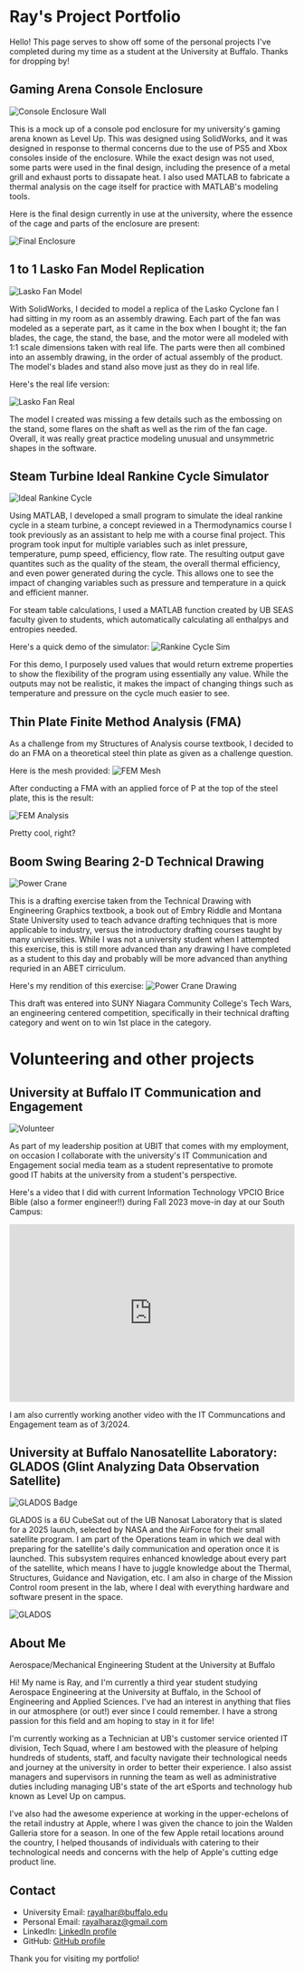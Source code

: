 
# Ray's Project Portfolio 

Hello! This page serves to show off some of the personal projects I've completed during my time as a student at the University at Buffalo. Thanks for dropping by!

## Gaming Arena Console Enclosure

![Console Enclosure Wall](/assets/img/consolepod_front_wall.PNG)

This is a mock up of a console pod enclosure for my university's gaming arena known as Level Up. This was designed using SolidWorks, and it was designed in response to thermal concerns due to the use of PS5 and Xbox consoles inside of the enclosure. While the exact design was not used, some parts were used in the final design, including the presence of a metal grill and exhaust ports to dissapate heat. I also used MATLAB to fabricate a thermal analysis on the cage itself for practice with MATLAB's modeling tools.

Here is the final design currently in use at the university, where the essence of the cage and parts of the enclosure are present:

![Final Enclosure](/assets/img/finalconsolepod.png)

## 1 to 1 Lasko Fan Model Replication

![Lasko Fan Model](assets/img/fanremovebg-transformed.png)

With SolidWorks, I decided to model a replica of the Lasko Cyclone fan I had sitting in my room as an assembly drawing. Each part of the fan was modeled as a seperate part, as it came in the box when I bought it; the fan blades, the cage, the stand, the base, and the motor were all modeled with 1:1 scale dimensions taken with real life. The parts were then all combined into an assembly drawing, in the order of actual assembly of the product. The model's blades and stand also move just as they do in real life. 

Here's the real life version:

![Lasko Fan Real](assets/img/s-l1600.jpg)

The model I created was missing a few details such as the embossing on the stand, some flares on the shaft as well as the rim of the fan cage. Overall, it was really great practice modeling unusual and unsymmetric shapes in the software.

## Steam Turbine Ideal Rankine Cycle Simulator
![Ideal Rankine Cycle](assets/img/Rankine-Cycle.png)

Using MATLAB, I developed a small program to simulate the ideal rankine cycle in a steam turbine, a concept reviewed in a Thermodynamics course I took previously as an assistant to help me with a course final project. This program took input for multiple variables such as inlet pressure, temperature, pump speed, efficiency, flow rate. The resulting output gave quantites such as the quality of the steam, the overall thermal efficiency, and even power generated during the cycle. This allows one to see the impact of changing variables such as pressure and temperature in a quick and efficient manner.

For steam table calculations, I used a MATLAB function created by UB SEAS faculty given to students, which automatically calculating all enthalpys and entropies needed. 

Here's a quick demo of the simulator:
![Rankine Cycle Sim](assets/img/MATLAB_OnsYmmTjRx.gif)

For this demo, I purposely used values that would return extreme properties to show the flexibility of the program using essentially any value. While the outputs may not be realistic, it makes the impact of changing things such as temperature and pressure on the cycle much easier to see.

## Thin Plate Finite Method Analysis (FMA)

As a challenge from my Structures of Analysis course textbook, I decided to do an FMA on a theoretical steel thin plate as given as a challenge question. 

Here is the mesh provided:
![FEM Mesh](assets/img/femmesh.png)

After conducting a FMA with an applied force of P at the top of the steel plate, this is the result:

![FEM Analysis](assets/img/femanalysis.jpeg)

Pretty cool, right?

## Boom Swing Bearing 2-D Technical Drawing

![Power Crane](assets/img/powercrane.jpg)

This is a drafting exercise taken from the Technical Drawing with Engineering Graphics textbook, a book out of Embry Riddle and Montana State University used to teach advance drafting techniques that is more applicable to industry, versus the introductory drafting courses taught by many universities. While I was not a university student when I attempted this exercise, this is still more advanced than any drawing I have completed as a student to this day and probably will be more advanced than anything requried in an ABET cirriculum.

Here's my rendition of this exercise:
![Power Crane Drawing](assets/img/drop_off.jpg)

This draft was entered into SUNY Niagara Community College's Tech Wars, an engineering centered competition, specifically in their technical drafting category and went on to win 1st place in the category.

# Volunteering and other projects

## University at Buffalo IT Communication and Engagement
![Volunteer](assets/img/Rayvolunteer.jpeg)

As part of my leadership position at UBIT that comes with my employment, on occasion I collaborate with the university's IT Communication and Engagement social media team as a student representative to promote good IT habits at the university from a student's perspective.

Here's a video that I did with current Information Technology VPCIO Brice Bible (also a former engineer!!) during Fall 2023 move-in day at our South Campus:
<div style="position:relative;padding-bottom:56.25%;padding-top:30px;height:0;overflow:hidden;">
  <iframe src="https://github.com/rayalhar/rayalhar.github.io/raw/main/assets/img/UBIT360.mp4" frameborder="0" allowfullscreen style="position:absolute;top:0;left:0;width:100%;height:100%;"></iframe>
</div>


I am also currently working another video with the IT Communcations and Engagement team as of 3/2024.

## University at Buffalo Nanosatellite Laboratory: GLADOS (Glint Analyzing Data Observation Satellite) 

![GLADOS Badge](assets/img/gladosbadge.jpg)

GLADOS is a 6U CubeSat out of the UB Nanosat Laboratory that is slated for a 2025 launch, selected by NASA and the AirForce for their small satellite program. I am part of the Operations team in which we deal with preparing for the satellite's daily communication and operation once it is launched. This subsystem requires enhanced knowledge about every part of the satellite, which means I have to juggle knowledge about the Thermal, Structures, Guidance and Navigation, etc. I am also in charge of the Mission Control room present in the lab, where I deal with everything hardware and software present in the space.

![GLADOS](assets/img/glados.jpg)


<!-- Repeat the pattern for more projects as needed -->

## About Me

Aerospace/Mechanical Engineering Student at the University at Buffalo

Hi! My name is Ray, and I'm currently a third year student studying Aerospace Engineering at the University at Buffalo, in the School of Engineering and Applied Sciences. I've had an interest in anything that flies in our atmosphere (or out!) ever since I could remember. I have a strong passion for this field and am hoping to stay in it for life!

I'm currently working as a Technician at UB's customer service oriented IT division, Tech Squad, where I am bestowed with the pleasure of helping hundreds of students, staff, and faculty navigate their technological needs and journey at the university in order to better their experience. I also assist managers and supervisors in running the team as well as administrative duties including managing UB's state of the art eSports and technology hub known as Level Up on campus.

I've also had the awesome experience at working in the upper-echelons of the retail industry at Apple, where I was given the chance to join the Walden Galleria store for a season. In one of the few Apple retail locations around the country, I helped thousands of individuals with catering to their technological needs and concerns with the help of Apple's cutting edge product line.


## Contact

- University Email: rayalhar@buffalo.edu
- Personal Email: rayalharaz@gmail.com
- LinkedIn: [LinkedIn profile](https://www.linkedin.com/in/rayalhar)
- GitHub: [GitHub profile](https://github.com/rayalhar)

Thank you for visiting my portfolio!
